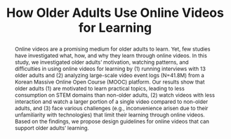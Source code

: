 ---
layout: publication
title: "How Older Adults Use Online Videos for Learning"
year: 2023
month: 4
authors:
  - Seoyoung Kim
  - Donghoon Shin
  - Jeongyeon Kim
  - Soonwoo Kwon
  - Juho Kim
venue: CHI 2023
venue_full: "Proceedings of the 2023 CHI Conference on Human Factors in Computing Systems"
abstract: "Online videos are a promising medium for older adults to learn. Yet, few studies have investigated what, how, and why they learn through online videos. In this study, we investigated older adults’ motivation, watching patterns, and difficulties in using online videos for learning by (1) running interviews with 13 older adults and (2) analyzing large-scale video event logs (N=41.8M) from a Korean Massive Online Open Course (MOOC) platform. Our results show that older adults (1) are motivated to learn practical topics, leading to less consumption on STEM domains than non-older adults, (2) watch videos with less interaction and watch a larger portion of a single video compared to non-older adults, and (3) face various challenges (e.g., inconvenience arisen due to their unfamiliarity with technologies) that limit their learning through online videos. Based on the findings, we propose design guidelines for online videos that can support older adults’ learning."
category:
  - "CSCW"
featured: true
---